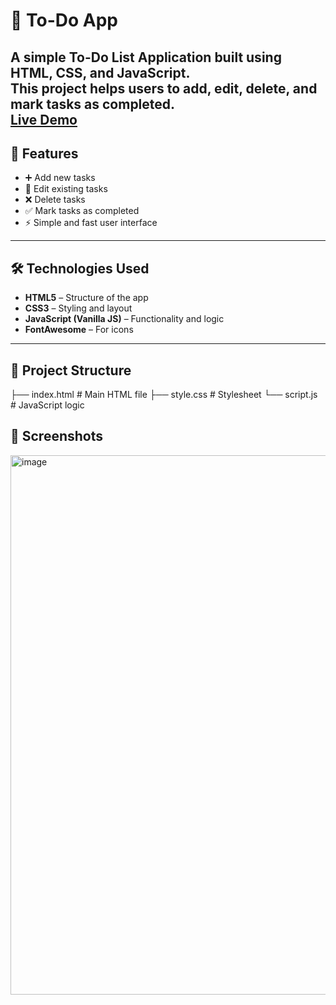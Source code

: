 # 📝 To-Do App

A simple **To-Do List Application** built using **HTML, CSS, and JavaScript**.  
This project helps users to add, edit, delete, and mark tasks as completed.  
[Live Demo]( https://ayou000.github.io/todo-app/)
---

## 🚀 Features
- ➕ Add new tasks  
- 📝 Edit existing tasks  
- ❌ Delete tasks  
- ✅ Mark tasks as completed  
- ⚡ Simple and fast user interface  

---

## 🛠️ Technologies Used
- **HTML5** – Structure of the app  
- **CSS3** – Styling and layout  
- **JavaScript (Vanilla JS)** – Functionality and logic  
- **FontAwesome** – For icons  

---

## 📂 Project Structure
├── index.html # Main HTML file
├── style.css # Stylesheet
└── script.js # JavaScript logic
## 📸 Screenshots

<img width="1919" height="863" alt="image" src="https://github.com/user-attachments/assets/2341fb41-77c2-4c64-8d75-89af45e3a9cc" />
